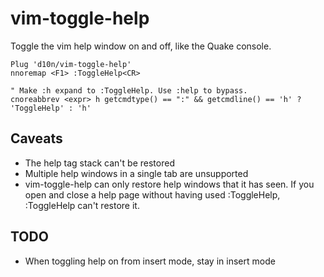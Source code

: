 vim-toggle-help
===============

Toggle the vim help window on and off, like the Quake console.

    Plug 'd10n/vim-toggle-help'
    nnoremap <F1> :ToggleHelp<CR>

    " Make :h expand to :ToggleHelp. Use :help to bypass.
    cnoreabbrev <expr> h getcmdtype() == ":" && getcmdline() == 'h' ? 'ToggleHelp' : 'h'

## Caveats

 * The help tag stack can't be restored
 * Multiple help windows in a single tab are unsupported
 * vim-toggle-help can only restore help windows that it has seen. If you open and close a help page without having used :ToggleHelp, :ToggleHelp can't restore it.

## TODO

 * When toggling help on from insert mode, stay in insert mode
